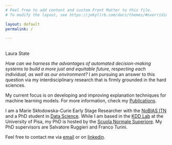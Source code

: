 ```yaml
---
# Feel free to add content and custom Front Matter to this file.
# To modify the layout, see https://jekyllrb.com/docs/themes/#overriding-theme-defaults

layout: default
permalink: /

---
```


<br />

<div class="title">
Laura State
</div>

*How can we harness the advantages of automated decision-making systems to build a more just and equitable future, respecting each individual, as well as our environment?* I am pursuing an answer to this question via my interdisciplinary research that is firmly grounded in the hard sciences.

My current focus is on developing and improving explanation techniques for machine learning models. For more information, check my [Publications](https://lstate.github.io/publications/).

I am a Marie Skłodowska-Curie Early Stage Researcher with the
[NoBIAS ITN](https://nobias-project.eu)
and a PhD student in
[Data Science](https://datasciencephd.eu/).
While I am based in the
[KDD Lab](https://kdd.isti.cnr.it/) 
at the University of Pisa, my PhD is hosted by the [Scuola Normale Superiore](https://www.sns.it/eng).
My PhD supervisors are Salvatore Ruggieri and Franco Turini.

Feel free to contact me via [email](mailto:laura.state@di.unipi.it)
or on
[linkedin](https://linkedin.com/in/laura-state).
